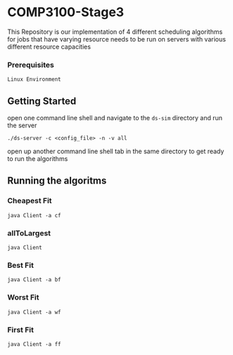 # COMP3100-Stage3

This Repository is our implementation of 4 different scheduling algorithms for jobs that have varying resource needs to be run on servers with various different resource capacities

### Prerequisites

```
Linux Environment
```

## Getting Started

open one command line shell and navigate to the `ds-sim` directory and run the server

`./ds-server -c <config_file> -n -v all` 

open up another command line shell tab in the same directory to get ready to run the algorithms

## Running the algoritms

### Cheapest Fit
```
java Client -a cf
```

### allToLargest
```
java Client
```

### Best Fit
```
java Client -a bf
```

### Worst Fit
```
java Client -a wf
```

### First Fit
```
java Client -a ff
```


